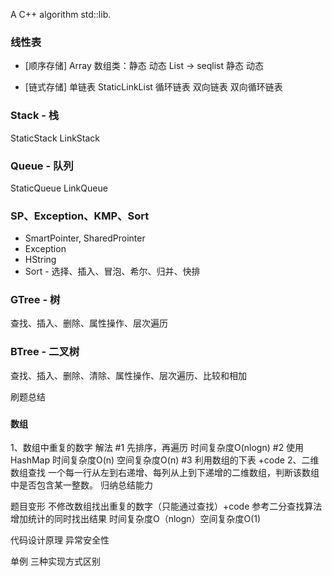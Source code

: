 A C++ algorithm std::lib.

### 线性表 

- [顺序存储]
Array 数组类：静态 动态
List -> seqlist 静态 动态

- [链式存储]
单链表
StaticLinkList
循环链表
双向链表
双向循环链表

### Stack - 栈
StaticStack LinkStack
### Queue - 队列
StaticQueue LinkQueue

### SP、Exception、KMP、Sort
- SmartPointer, SharedProinter
- Exception
- HString
- Sort - 选择、插入、冒泡、希尔、归并、快排

### GTree - 树
查找、插入、删除、属性操作、层次遍历
### BTree - 二叉树
查找、插入、删除、清除、属性操作、层次遍历、比较和相加

刷题总结

###

#### 数组
1、数组中重复的数字
解法
#1 先排序，再遍历 时间复杂度O(nlogn)
#2 使用HashMap 时间复杂度O(n) 空间复杂度O(n)
#3 利用数组的下表 +code
2、二维数组查找
一个每一行从左到右递增、每列从上到下递增的二维数组，判断该数组中是否包含某一整数。
归纳总结能力



题目变形
不修改数组找出重复的数字（只能通过查找）+code
参考二分查找算法增加统计的同时找出结果 时间复杂度O（nlogn）空间复杂度O(1)

代码设计原理
异常安全性

单例
三种实现方式区别
